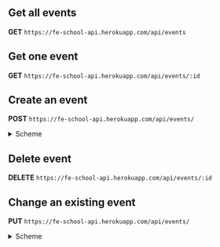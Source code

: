 <!-- ![image](https://pyheroku-badge.herokuapp.com/?app=fe-school-api&path=https://fe-school-api.herokuapp.com&style=flat") -->

## Get all events ##
**GET** `https://fe-school-api.herokuapp.com/api/events`
## Get one event ##
**GET** `https://fe-school-api.herokuapp.com/api/events/:id`
## Create an event ##
**POST** `https://fe-school-api.herokuapp.com/api/events/`
<details><summary>Scheme</summary>

```json
    {
        "theme": "string",
        "comment": "string",
        "date": "string",
        "favorite": "boolean",
        "archive": "boolean"
    }
```

</details>

## Delete event ##
**DELETE** `https://fe-school-api.herokuapp.com/api/events/:id`

## Change an existing event ##
**PUT** `https://fe-school-api.herokuapp.com/api/events/`
<details><summary>Scheme</summary>

```json
    {
        "id": "string",
        "theme": "string",
        "comment": "string",
        "date": "string",
        "favorite": "boolean",
        "archive": "boolean"
    }
```

</details>